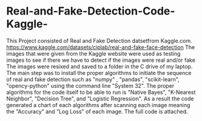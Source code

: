 # Real-and-Fake-Detection-Code-Kaggle-
This Project consisted of Real and Fake Detection datsetfrom Kaggle.com. https://www.kaggle.com/datasets/ciplab/real-and-fake-face-detection
The images that were given from the Kaggle website were used as testing images to see if there we have to detect if the images were real and/or fake
The images were resixed and saved to a folder in the C drive of my laptop.
The main step was to install the proper algorithms to initiate the sequence of real and fake detection such as "numpy" , "pandas", "scikit-learn", "opency-python" using the command line "System 32".
The proper algorithms for the code itself to be able to run is "Native Bayes", "K-Nearest Neighbor", "Decision Tree", and "Logistic Regression".
As a result the code generated a chart of each algorithms after scanning each image meaning the "Accuracy" and "Log Loss" of each image.
The full code is attached.
